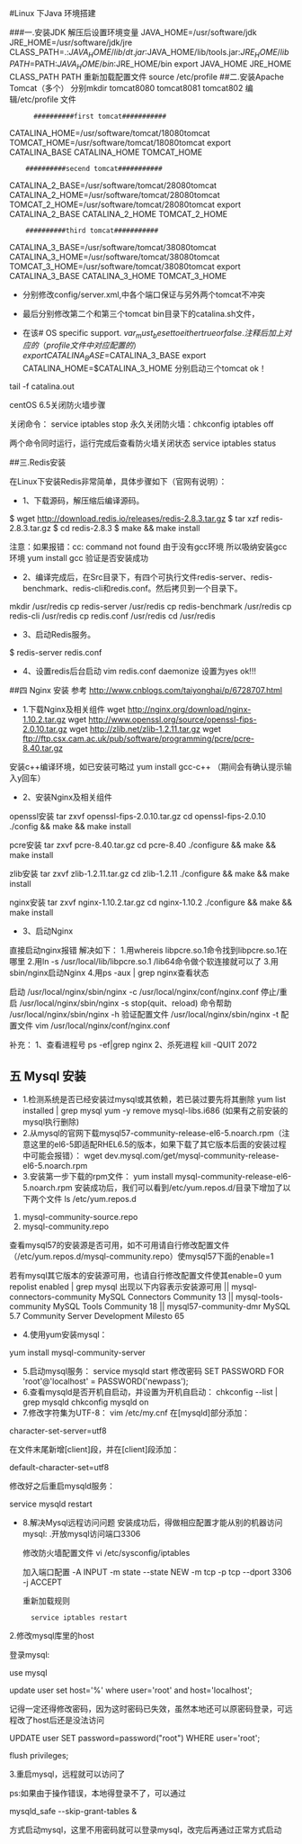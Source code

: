 #Linux 下Java 环境搭建

###一.安装JDK
解压后设置环境变量
JAVA_HOME=/usr/software/jdk
JRE_HOME=/usr/software/jdk/jre
CLASS_PATH=.:$JAVA_HOME/lib/dt.jar:$JAVA_HOME/lib/tools.jar:$JRE_HOME/lib
PATH=$PATH:$JAVA_HOME/bin:$JRE_HOME/bin
export JAVA_HOME JRE_HOME CLASS_PATH PATH
重新加载配置文件 source /etc/profile
##二.安装Apache Tomcat（多个） 
 分别mkdir tomcat8080 tomcat8081 tomcat802 
  编辑/etc/profile 文件
  
          ##########first tomcat########### 
CATALINA_HOME=/usr/software/tomcat/18080tomcat
TOMCAT_HOME=/usr/software/tomcat/18080tomcat
export CATALINA_BASE CATALINA_HOME TOMCAT_HOME
 
		##########secend tomcat###########
 CATALINA_2_BASE=/usr/software/tomcat/28080tomcat
CATALINA_2_HOME=/usr/software/tomcat/28080tomcat
TOMCAT_2_HOME=/usr/software/tomcat/28080tomcat
export CATALINA_2_BASE CATALINA_2_HOME TOMCAT_2_HOME 
 
		##########third tomcat###########
CATALINA_3_BASE=/usr/software/tomcat/38080tomcat
CATALINA_3_HOME=/usr/software/tomcat/38080tomcat
TOMCAT_3_HOME=/usr/software/tomcat/38080tomcat
export CATALINA_3_BASE CATALINA_3_HOME TOMCAT_3_HOME

- 分别修改config/server.xml,中各个端口保证与另外两个tomcat不冲突


- 最后分别修改第二个和第三个tomcat bin目录下的catalina.sh文件，
- 在该# OS specific support. $var _must_ be set to either true or false.注释后加上对应的（profile文件中对应配置的）
export CATALINA_BASE=$CATALINA_3_BASE
export CATALINA_HOME=$CATALINA_3_HOME
分别启动三个tomcat ok！

tail -f catalina.out


centOS 6.5关闭防火墙步骤

关闭命令：  service iptables stop 
        永久关闭防火墙：chkconfig iptables off

两个命令同时运行，运行完成后查看防火墙关闭状态 
        service iptables status

##三.Redis安装

 在Linux下安装Redis非常简单，具体步骤如下（官网有说明）：

- 1、下载源码，解压缩后编译源码。

$ wget http://download.redis.io/releases/redis-2.8.3.tar.gz
$ tar xzf redis-2.8.3.tar.gz
$ cd redis-2.8.3
$  make  && make install 

注意：如果报错：cc: command not found 由于没有gcc环境 所以吸纳安装gcc环境
yum  install  gcc 
验证是否安装成功

- 2、编译完成后，在Src目录下，有四个可执行文件redis-server、redis-benchmark、redis-cli和redis.conf。然后拷贝到一个目录下。

mkdir /usr/redis
cp redis-server  /usr/redis
cp redis-benchmark /usr/redis
cp redis-cli  /usr/redis
cp redis.conf  /usr/redis
cd /usr/redis

- 3、启动Redis服务。

$ redis-server   redis.conf

- 4、设置redis后台启动
vim redis.conf 
daemonize 设置为yes
ok!!!

##四 Nginx 安装
参考 http://www.cnblogs.com/taiyonghai/p/6728707.html
- 1.下载Nginx及相关组件
wget http://nginx.org/download/nginx-1.10.2.tar.gz
wget http://www.openssl.org/source/openssl-fips-2.0.10.tar.gz
wget http://zlib.net/zlib-1.2.11.tar.gz
wget ftp://ftp.csx.cam.ac.uk/pub/software/programming/pcre/pcre-8.40.tar.gz

安装c++编译环境，如已安装可略过
yum install gcc-c++  （期间会有确认提示输入y回车）
- 2、安装Nginx及相关组件

openssl安装
tar zxvf openssl-fips-2.0.10.tar.gz
cd openssl-fips-2.0.10
./config && make && make install

pcre安装
tar zxvf pcre-8.40.tar.gz
cd pcre-8.40
./configure && make && make install

zlib安装
tar zxvf zlib-1.2.11.tar.gz
cd zlib-1.2.11
./configure && make && make install

nginx安装
tar zxvf nginx-1.10.2.tar.gz
cd nginx-1.10.2
./configure && make && make install

- 3、启动Nginx

直接启动nginx报错  解决如下：
1.用whereis libpcre.so.1命令找到libpcre.so.1在哪里
2.用ln -s /usr/local/lib/libpcre.so.1 /lib64命令做个软连接就可以了
3.用sbin/nginx启动Nginx
4.用ps -aux | grep nginx查看状态


启动
 /usr/local/nginx/sbin/nginx -c /usr/local/nginx/conf/nginx.conf
停止/重启
 /usr/local/nginx/sbin/nginx -s stop(quit、reload)
命令帮助
 /usr/local/nginx/sbin/nginx -h
验证配置文件
 /usr/local/nginx/sbin/nginx -t
配置文件
 vim /usr/local/nginx/conf/nginx.conf
 
 补充：
 1、查看进程号 ps -ef|grep nginx
 2、杀死进程 kill -QUIT 2072
 
## 五 Mysql 安装
- 1.检测系统是否已经安装过mysql或其依赖，若已装过要先将其删除
yum list installed | grep mysql
yum -y remove mysql-libs.i686 (如果有之前安装的mysql执行删除)
- 2.从mysql的官网下载mysql57-community-release-el6-5.noarch.rpm（注意这里的el6-5即适配RHEL6.5的版本，如果下载了其它版本后面的安装过程中可能会报错）：
wget dev.mysql.com/get/mysql-community-release-el6-5.noarch.rpm
- 3.安装第一步下载的rpm文件：
yum install mysql-community-release-el6-5.noarch.rpm
安装成功后，我们可以看到/etc/yum.repos.d/目录下增加了以下两个文件
    ls /etc/yum.repos.d
 1. mysql-community-source.repo
 2. mysql-community.repo

查看mysql57的安装源是否可用，如不可用请自行修改配置文件（/etc/yum.repos.d/mysql-community.repo）使mysql57下面的enable=1

若有mysql其它版本的安装源可用，也请自行修改配置文件使其enable=0
yum repolist enabled | grep mysql
出现以下内容表示安装源可用
    || mysql-connectors-community MySQL Connectors Community                        13
    || mysql-tools-community      MySQL Tools Community                             18
    || mysql57-community-dmr      MySQL 5.7 Community Server Development Milesto    65

- 4.使用yum安装mysql：

yum install mysql-community-server
- 5.启动mysql服务：
service mysqld start
修改密码
SET PASSWORD FOR 'root'@'localhost' = PASSWORD('newpass');
- 6.查看mysqld是否开机自启动，并设置为开机自启动：
chkconfig --list | grep mysqld
chkconfig mysqld on
- 7.修改字符集为UTF-8：
vim /etc/my.cnf
在[mysqld]部分添加：

character-set-server=utf8

在文件末尾新增[client]段，并在[client]段添加：

default-character-set=utf8

修改好之后重启mysqld服务：

service mysqld restart


- 8.解决Mysql远程访问问题
安装成功后，得做相应配置才能从别的机器访问mysql:
.开放mysql访问端口3306

    修改防火墙配置文件
        vi /etc/sysconfig/iptables

    加入端口配置
       -A INPUT -m state --state NEW -m tcp -p tcp --dport 3306 -j ACCEPT

    重新加载规则

        service iptables restart 

2.修改mysql库里的host

   登录mysql:

   use mysql

   update user set host='%' where user='root' and host='localhost';

   记得一定还得修改密码，因为这时密码已失效，虽然本地还可以原密码登录，可远程改了host后还是没法访问

   UPDATE user SET password=password("root") WHERE user='root';

   flush privileges;

3.重启mysql，远程就可以访问了


ps:如果由于操作错误，本地得登录不了，可以通过

mysqld_safe --skip-grant-tables &

方式启动mysql，这里不用密码就可以登录mysql，改完后再通过正常方式启动